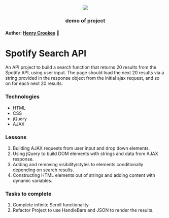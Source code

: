 <p align="center"><img src="./spotify.gif"/></p>
<h3 align="center">demo of project</h3>

#### Author: [Henry Crookes](http:/github.com/hjec) :cowboy_hat_face:

# Spotify Search API

An API project to build a search function that returns 20 results from the Spotify API, using user input. The page should load the next 20 results via a string provided in the response object from the initial ajax request, and so on for each next 20 results.

### Technologies

- HTML
- CSS
- jQuery
- AJAX

### Lessons

1. Building AJAX requests from user input and drop down elements.
2. Using jQuery to build DOM elements with strings and data from AJAX response.
3. Adding and removing visibility/styles to elements conditionally depending on search results.
4. Constructing HTML elements out of strings and adding content with dynamic variables.

### Tasks to complete

1. Complete infinite Scroll functionality
2. Refactor Project to use HandleBars and JSON to render the results.
